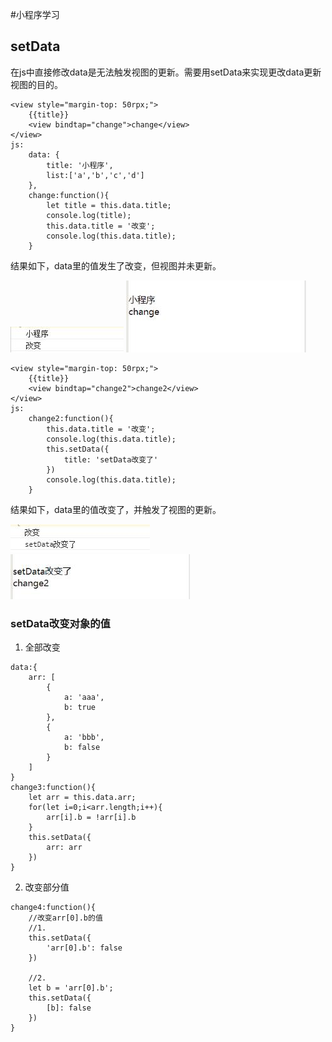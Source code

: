 #小程序学习
## setData
在js中直接修改data是无法触发视图的更新。需要用setData来实现更改data更新视图的目的。
```
<view style="margin-top: 50rpx;">
	{{title}}
    <view bindtap="change">change</view>
</view>
js:
	data: {
		title: '小程序',
		list:['a','b','c','d']
	},
	change:function(){
		let title = this.data.title;
		console.log(title);
		this.data.title = '改变';
		console.log(this.data.title);
	}
```
结果如下，data里的值发生了改变，但视图并未更新。

![Alt text](./img/log.jpg) ![Alt text](./img/setData1.jpg)

```
<view style="margin-top: 50rpx;">
	{{title}}
    <view bindtap="change2">change2</view>
</view>
js:
	change2:function(){
		this.data.title = '改变';
		console.log(this.data.title);
		this.setData({
			title: 'setData改变了'
		})
		console.log(this.data.title);
	}
```
结果如下，data里的值改变了，并触发了视图的更新。

![Alt text](./img/log2.jpg)![Alt text](./img/setData2.jpg)

### setData改变对象的值
1. 全部改变
```
data:{
	arr: [
		{
			a: 'aaa',
			b: true
		},
		{
			a: 'bbb',
			b: false
		}
	]
}
change3:function(){
	let arr = this.data.arr;
	for(let i=0;i<arr.length;i++){
		arr[i].b = !arr[i].b
	}
	this.setData({
		arr: arr
	})
}
```
2. 改变部分值
```
change4:function(){
	//改变arr[0].b的值
	//1.
	this.setData({
	  	'arr[0].b': false
	})

	//2.
	let b = 'arr[0].b';
	this.setData({
		[b]: false
	})
}
```


